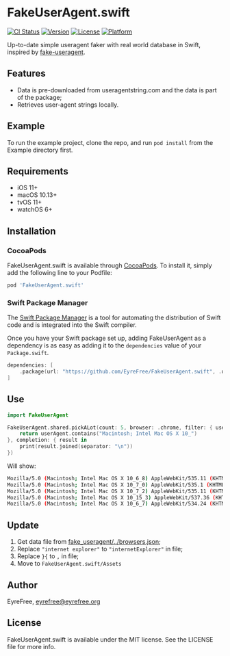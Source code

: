 # FakeUserAgent.swift

[![CI Status](https://img.shields.io/travis/EyreFree/FakeUserAgent.svg?style=flat)](https://travis-ci.org/EyreFree/FakeUserAgent)
[![Version](https://img.shields.io/cocoapods/v/FakeUserAgent.svg?style=flat)](https://cocoapods.org/pods/FakeUserAgent)
[![License](https://img.shields.io/cocoapods/l/FakeUserAgent.svg?style=flat)](https://cocoapods.org/pods/FakeUserAgent)
[![Platform](https://img.shields.io/cocoapods/p/FakeUserAgent.svg?style=flat)](https://cocoapods.org/pods/FakeUserAgent)

Up-to-date simple useragent faker with real world database in Swift, inspired by [fake-useragent](https://github.com/fake-useragent/fake-useragent).

## Features

- Data is pre-downloaded from useragentstring.com and the data is part of the package;
- Retrieves user-agent strings locally.

## Example

To run the example project, clone the repo, and run `pod install` from the Example directory first.

## Requirements

- iOS 11+
- macOS 10.13+
- tvOS 11+
- watchOS 6+

## Installation

### CocoaPods

FakeUserAgent.swift is available through [CocoaPods](https://cocoapods.org). To install it, simply add the following line to your Podfile:

```ruby
pod 'FakeUserAgent.swift'
```

### Swift Package Manager

The [Swift Package Manager](https://swift.org/package-manager/) is a tool for automating the distribution of Swift code and is integrated into the Swift compiler.

Once you have your Swift package set up, adding FakeUserAgent as a dependency is as easy as adding it to the `dependencies` value of your `Package.swift`.

```swift
dependencies: [
    .package(url: "https://github.com/EyreFree/FakeUserAgent.swift", .upToNextMinor(from: "0.2.0"))
]
```

## Use

```swift
import FakeUserAgent

FakeUserAgent.shared.pickALot(count: 5, browser: .chrome, filter: { userAgent in
    return userAgent.contains("Macintosh; Intel Mac OS X 10_")
}, completion: { result in
    print(result.joined(separator: "\n"))
})
```

Will show:

```bash
Mozilla/5.0 (Macintosh; Intel Mac OS X 10_6_8) AppleWebKit/535.11 (KHTML, like Gecko) Chrome/17.0.963.66 Safari/535.11
Mozilla/5.0 (Macintosh; Intel Mac OS X 10_7_0) AppleWebKit/535.1 (KHTML, like Gecko) Chrome/14.0.803.0 Safari/535.1
Mozilla/5.0 (Macintosh; Intel Mac OS X 10_7_2) AppleWebKit/535.11 (KHTML, like Gecko) Chrome/17.0.963.65 Safari/535.11
Mozilla/5.0 (Macintosh; Intel Mac OS X 10_15_3) AppleWebKit/537.36 (KHTML, like Gecko) Chrome/99.0.4844.84 Safari/537.36
Mozilla/5.0 (Macintosh; Intel Mac OS X 10_6_7) AppleWebKit/534.24 (KHTML, like Gecko) Chrome/11.0.696.68 Safari/534.24
```

## Update

1. Get data file from [fake_useragent/../browsers.json](https://github.com/fake-useragent/fake-useragent/blob/master/src/fake_useragent/data/browsers.json);
2. Replace `"internet explorer"` to `"internetExplorer"` in file;
3. Replace `}{` to `,` in file;
4. Move to `FakeUserAgent.swift/Assets`

## Author

EyreFree, eyrefree@eyrefree.org

## License

FakeUserAgent.swift is available under the MIT license. See the LICENSE file for more info.
